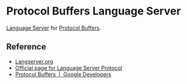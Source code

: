 # Protocol Buffers Language Server

[Language Server](https://langserver.org/) for [Protocol Buffers](https://developers.google.com/protocol-buffers/).

## Reference

- [Langserver.org](https://langserver.org/)
- [Official page for Language Server Protocol](https://microsoft.github.io/language-server-protocol/)
- [Protocol Buffers  |  Google Developers](https://developers.google.com/protocol-buffers/)
